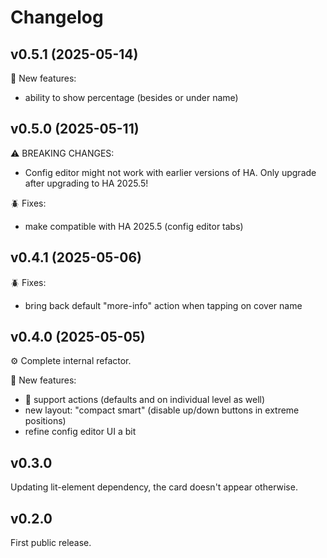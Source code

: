 # Changelog

## v0.5.1 (2025-05-14)

🚀 New features:

- ability to show percentage (besides or under name)

## v0.5.0 (2025-05-11)

⚠️ BREAKING CHANGES:

- Config editor might not work with earlier versions of HA. Only upgrade after upgrading to HA 2025.5!

🪲 Fixes:

- make compatible with HA 2025.5 (config editor tabs)

## v0.4.1 (2025-05-06)

🪲 Fixes:

- bring back default "more-info" action when tapping on cover name

## v0.4.0 (2025-05-05)

⚙️ Complete internal refactor.

🚀 New features:

- 🎉 support actions (defaults and on individual level as well)
- new layout: "compact smart" (disable up/down buttons in extreme positions)
- refine config editor UI a bit

## v0.3.0

Updating lit-element dependency, the card doesn't appear otherwise.

## v0.2.0

First public release.
